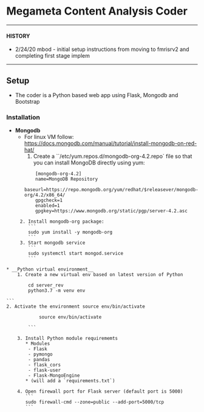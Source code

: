 # Megameta Content Analysis Coder


----

#### HISTORY

* 2/24/20 mbod - initial setup instructions from moving to fmrisrv2 and completing first stage implem

----


## Setup

* The coder is a Python based web app using Flask, Mongodb and Bootstrap

### Installation

* __Mongodb__
    * For linux VM follow: https://docs.mongodb.com/manual/tutorial/install-mongodb-on-red-hat/
      1. Create a ``/etc/yum.repos.d/mongodb-org-4.2.repo` file so that you can install MongoDB directly using yum:      
      ```
          [mongodb-org-4.2]
          name=MongoDB Repository
          baseurl=https://repo.mongodb.org/yum/redhat/$releasever/mongodb-org/4.2/x86_64/
          gpgcheck=1
          enabled=1
          gpgkey=https://www.mongodb.org/static/pgp/server-4.2.asc    
```
     2. Install mongodb-org package:  
        ```
        sudo yum install -y mongodb-org
        ```
     3. Start mongodb service
        ```
        sudo systemctl start mongod.service
        ```
    
* __Python virtual environment__
    1. Create a new virtual env based on latest version of Python 
```
            cd server_rev
            python3.7 -m venv env
          
    ```
    2. Activate the environment source env/bin/activate
```
            source env/bin/activate
            
        ``` 

    3. Install Python module requirememts
       * Modules
        - Flask 
        - pymongo 
        - pandas 
        - flask_cors 
        - flask-user 
        - Flask-MongoEngine
       * (will add a `requirements.txt`)
       
    4. Open firewall port for Flask server (default port is 5000)
       ```
       sudo firewall-cmd --zone=public --add-port=5000/tcp 
       ```

    